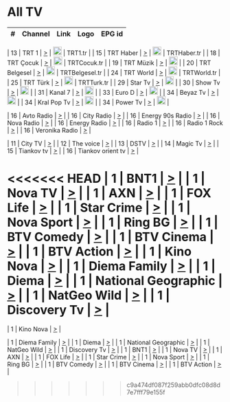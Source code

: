 <h1>All TV</h1>

| #   | Channel        | Link  | Logo | EPG id |
|:---:|:--------------:|:-----:|:----:|:------:|

| 13  | TRT 1            | [>](https://tv-trt1.medya.trt.com.tr/master.m3u8) | <img height="20" src="https://i.imgur.com/j786OLG.png"/> | TRT1.tr |
| 15  | TRT Haber        | [>](https://tv-trthaber.medya.trt.com.tr/master.m3u8) | <img height="20" src="https://i.imgur.com/OVfo8Ab.png"/> | TRTHaber.tr |
| 18  | TRT Çocuk        | [>](https://tv-trtcocuk.medya.trt.com.tr/master.m3u8) | <img height="20" src="https://i.imgur.com/QLFmD6d.png"/> | TRTCocuk.tr |
| 19  | TRT Müzik        | [>](https://tv-trtmuzik.medya.trt.com.tr/master.m3u8) | <img height="20" src="https://i.imgur.com/fIVFCEd.png"/> |
| 20  | TRT Belgesel     | [>](https://tv-trtbelgesel.medya.trt.com.tr/master.m3u8) | <img height="20" src="https://i.imgur.com/MGO87pe.png"/> | TRTBelgesel.tr |
| 24  | TRT World        | [>](https://tv-trtworld.medya.trt.com.tr/master.m3u8) | <img height="20" src="https://i.imgur.com/JEA2xpv.png"/> | TRTWorld.tr |
| 25  | TRT Türk         | [>](https://tv-trtturk.medya.trt.com.tr/master.m3u8) | <img height="20" src="https://i.imgur.com/OSTOQNw.png"/> | TRTTurk.tr |
| 29  | Star Tv   | [>](https://dogus-live.daioncdn.net/startv/startv_360p.m3u8) | <img height="20" src="https://i.imgur.com/IebUZx1.png"/> |
| 30  | Show Tv     | [>](https://ciner-live.daioncdn.net/showtv/showtv.m3u8) | <img height="20" src="https://i.imgur.com/IebUZx1.png"/> |
| 31  | Kanal 7     | [>](https://kanal7-live.daioncdn.net/kanal7/kanal7.m3u8) | <img height="20" src="https://i.imgur.com/IebUZx1.png"/> |
| 33  | Euro D    | [>](https://www.youtube.com/user/KanalD/live) | <img height="20" src="https://i.imgur.com/IebUZx1.png"/> |
| 34  | Beyaz Tv     | [>](https://beyaztv-live.daioncdn.net/beyaztv/beyaztv.m3u8) | <img height="20" src="https://i.imgur.com/IebUZx1.png"/> |
| 34  | Kral Pop Tv     | [>](https://www.youtube.com/watch?v=GuFTuKoXepw) | <img height="20" src="https://i.imgur.com/IebUZx1.png"/> |
| 34  | Power Tv     | [>](https://livetv.powerapp.com.tr/powerTV/powerhd.smil/chunklist.m3u8) | <img height="20" src="https://i.imgur.com/IebUZx1.png"/> |

| 16  | Avto Radio | [>](http://stream.metacast.eu/avtoradio.mp3.m3u) |
| 16  | City Radio | [>](http://stream.metacast.eu/city.aac.m3u) |
| 16  | Energy 90s Radio | [>](http://stream.metacast.eu/energy-90s.m3u) |
| 16  | Nova Radio | [>](http://stream.metacast.eu/nova.aac.m3u) |
| 16  | Energy Radio | [>](http://stream.metacast.eu/nrj.aac.m3u) |
| 16  | Radio 1 | [>](http://stream.metacast.eu/radio1.aac.m3u) |
| 16  | Radio 1 Rock | [>](http://stream.metacast.eu/radio1rock.aac.m3u) |
| 16  | Veronika Radio | [>](http://stream.metacast.eu/veronika.aac.m3u) |

| 11  | City TV | [>](https://tv.city.bg/play/tshls/citytv/index.m3u8) |
| 12  | The voice | [>](https://bss1.neterra.tv/thevoice/thevoice.m3u8) |
| 13  | DSTV | [>](http://46.249.95.140:8081/hls/data.m3u8) |
| 14  | Magic Tv | [>](https://bss1.neterra.tv/magictv/magictv.m3u8) |
| 15  | Tiankov tv | [>](https://streamer103.neterra.tv/tiankov-folk/live.m3u8) |
| 16  | Tiankov orient tv | [>](https://streamer103.neterra.tv/tiankov-orient/live.m3u8) |

<<<<<<< HEAD
| 1 | BNT1 | [>](https://ymkaya.xyz:11976/tv/bnt1/playlist.m3u8?wmsAuthSign=c2VydmVyX3RpbWU9OC8xMC8yMDI1IDE6MDQ6NTggUE0maGFzaF92YWx1ZT1MVjFHSEY0Y01CbVZrNU96M3ZNTFZ3PT0mdmFsaWRtaW51dGVzPTYw) |
| 1 | Nova TV | [>](https://ymkaya.xyz:11976/tv/novatv/playlist.m3u8?wmsAuthSign=c2VydmVyX3RpbWU9OC8xMC8yMDI1IDE6MDU6MDggUE0maGFzaF92YWx1ZT03bHVaaVo2NE1QS0I4cG9yUFk3ZHhBPT0mdmFsaWRtaW51dGVzPTYw) |
| 1 | AXN | [>](https://ymkaya.xyz:11976/tv/axn/playlist.m3u8?wmsAuthSign=c2VydmVyX3RpbWU9OC8xMC8yMDI1IDE6MDU6MTkgUE0maGFzaF92YWx1ZT1WUm1jRURFUmlzbGo3Yzl5SmRrQXBnPT0mdmFsaWRtaW51dGVzPTYw) |
| 1 | FOX Life | [>](https://ymkaya.xyz:11976/tv/foxlife/playlist.m3u8?wmsAuthSign=c2VydmVyX3RpbWU9OC8xMC8yMDI1IDE6MDU6MjkgUE0maGFzaF92YWx1ZT1uRG1uNVhCam4yWkErdGR3RGZDOER3PT0mdmFsaWRtaW51dGVzPTYw) |
| 1 | Star Crime | [>](https://ymkaya.xyz:11976/tv/foxcrime/playlist.m3u8?wmsAuthSign=c2VydmVyX3RpbWU9OC8xMC8yMDI1IDE6MDU6MzkgUE0maGFzaF92YWx1ZT1kQnNja3VGaU9LZUhZTS9qUENDb3JBPT0mdmFsaWRtaW51dGVzPTYw) |
| 1 | Nova Sport | [>](https://ymkaya.xyz:11976/tv/novasport/playlist.m3u8?wmsAuthSign=c2VydmVyX3RpbWU9OC8xMC8yMDI1IDE6MDU6NTAgUE0maGFzaF92YWx1ZT0yTG1BUmpmOHJHdERQRnpWWHo2MkNnPT0mdmFsaWRtaW51dGVzPTYw) |
| 1 | Ring BG | [>](https://ymkaya.xyz:11976/tv/ringbg/playlist.m3u8?wmsAuthSign=c2VydmVyX3RpbWU9OC8xMC8yMDI1IDE6MDY6MDIgUE0maGFzaF92YWx1ZT1QamV2SGpWTGt4QWFQYm5tUFdNMzVRPT0mdmFsaWRtaW51dGVzPTYw) |
| 1 | BTV Comedy | [>](https://ymkaya.xyz:11976/tv/btvcomedy/playlist.m3u8?wmsAuthSign=c2VydmVyX3RpbWU9OC8xMC8yMDI1IDE6MDY6MTIgUE0maGFzaF92YWx1ZT1nSDU4enZRdERQYzE2UE4reFZCSTFRPT0mdmFsaWRtaW51dGVzPTYw) |
| 1 | BTV Cinema | [>](https://ymkaya.xyz:11976/tv/btvcinema/playlist.m3u8?wmsAuthSign=c2VydmVyX3RpbWU9OC8xMC8yMDI1IDE6MDY6MjIgUE0maGFzaF92YWx1ZT1yVDF1cnN3Z2ZYTnJlVEJ3NVRwdkd3PT0mdmFsaWRtaW51dGVzPTYw) |
| 1 | BTV Action | [>](https://ymkaya.xyz:11976/tv/btvaction/playlist.m3u8?wmsAuthSign=c2VydmVyX3RpbWU9OC8xMC8yMDI1IDE6MDY6MzIgUE0maGFzaF92YWx1ZT04NS9aUkpiakIrRlZsd203THRFaGxRPT0mdmFsaWRtaW51dGVzPTYw) |
| 1 | Kino Nova | [>](https://ymkaya.xyz:11976/tv/kinonova/playlist.m3u8?wmsAuthSign=c2VydmVyX3RpbWU9OC8xMC8yMDI1IDE6MDY6NDIgUE0maGFzaF92YWx1ZT1JaWI1M2NlRy91a1l0dDdraEJOVXFBPT0mdmFsaWRtaW51dGVzPTYw) |
| 1 | Diema Family | [>](https://ymkaya.xyz:11976/tv/diemafamily/playlist.m3u8?wmsAuthSign=c2VydmVyX3RpbWU9OC8xMC8yMDI1IDE6MDY6NTIgUE0maGFzaF92YWx1ZT1Jb0lVUEhaUWNyZDEzUllYN1haY3FnPT0mdmFsaWRtaW51dGVzPTYw) |
| 1 | Diema | [>](https://ymkaya.xyz:11976/tv/diema/playlist.m3u8?wmsAuthSign=c2VydmVyX3RpbWU9OC8xMC8yMDI1IDE6MDc6MDIgUE0maGFzaF92YWx1ZT1PZ3ZBYVQrZG5Za0c0VS80TmdzT2d3PT0mdmFsaWRtaW51dGVzPTYw) |
| 1 | National Geographic | [>](https://ymkaya.xyz:11976/tv/natgeo/playlist.m3u8?wmsAuthSign=c2VydmVyX3RpbWU9OC8xMC8yMDI1IDE6MDc6MTEgUE0maGFzaF92YWx1ZT1jUHV0cjVjdzhlaWtvU0I0ZkxnNU13PT0mdmFsaWRtaW51dGVzPTYw) |
| 1 | NatGeo Wild | [>](https://ymkaya.xyz:11976/tv/natgeowild/playlist.m3u8?wmsAuthSign=c2VydmVyX3RpbWU9OC8xMC8yMDI1IDE6MDc6MjEgUE0maGFzaF92YWx1ZT00UEV6UVEybHlWbWloSnp5STFJeUpnPT0mdmFsaWRtaW51dGVzPTYw) |
| 1 | Discovery Tv | [>](https://ymkaya.xyz:11976/tv/discovery/playlist.m3u8?wmsAuthSign=c2VydmVyX3RpbWU9OC8xMC8yMDI1IDE6MDc6MzEgUE0maGFzaF92YWx1ZT1DVXVqV3lhSzUxSWpSMFhQNGdOMGpnPT0mdmFsaWRtaW51dGVzPTYw) |
=======


| 1 | Kino Nova | [>](https://ymkaya.xyz:11336/tv/kinonova/playlist.m3u8?wmsAuthSign=c2VydmVyX3RpbWU9MS8yLzIwMjUgNDo0MDoyMCBBTSZoYXNoX3ZhbHVlPWlFS1FrWEtMMVRFM3l5YklUWUJQUHc9PSZ2YWxpZG1pbnV0ZXM9NjA=) |

| 1 | Diema Family | [>](https://ymkaya.xyz:11336/tv/diemafamily/playlist.m3u8?wmsAuthSign=c2VydmVyX3RpbWU9MS8yLzIwMjUgNDo0MDozMCBBTSZoYXNoX3ZhbHVlPUVUaTVKTldvZTF5WVVCM0YwL21kaXc9PSZ2YWxpZG1pbnV0ZXM9NjA=) |
| 1 | Diema | [>](https://ymkaya.xyz:11336/tv/diema/playlist.m3u8?wmsAuthSign=c2VydmVyX3RpbWU9MS8yLzIwMjUgNDo0MDo0MCBBTSZoYXNoX3ZhbHVlPVlYMWVJT2NuUjNpUTBsaytEUFFOS2c9PSZ2YWxpZG1pbnV0ZXM9NjA=) |
| 1 | National Geographic | [>](https://ymkaya.xyz:11336/tv/natgeo/playlist.m3u8?wmsAuthSign=c2VydmVyX3RpbWU9MS8yLzIwMjUgNDo0MTo0MSBBTSZoYXNoX3ZhbHVlPTJQTlVmcG5nYWx0M013eUhGRGxnd0E9PSZ2YWxpZG1pbnV0ZXM9NjA=) |
| 1 | NatGeo Wild | [>](https://ymkaya.xyz:11336/tv/natgeowild/playlist.m3u8?wmsAuthSign=c2VydmVyX3RpbWU9MS8yLzIwMjUgNDo0MTo1MSBBTSZoYXNoX3ZhbHVlPVl1OXZaTTliN0hGWEN3eDBYd1duNkE9PSZ2YWxpZG1pbnV0ZXM9NjA=) |
| 1 | Discovery Tv | [>](https://ymkaya.xyz:11336/tv/discovery/playlist.m3u8?wmsAuthSign=c2VydmVyX3RpbWU9MS8yLzIwMjUgNDo0MjowMSBBTSZoYXNoX3ZhbHVlPWtBQmdLNlY2RmQwWElzMVYzSDJyVkE9PSZ2YWxpZG1pbnV0ZXM9NjA=) |
| 1 | BNT1 | [>](https://ymkaya.xyz:11336/tv/bnt1/playlist.m3u8?wmsAuthSign=c2VydmVyX3RpbWU9MS8yLzIwMjUgNDozODozOCBBTSZoYXNoX3ZhbHVlPVVrMVlRQXpJWlhYeUh6ZFVpSC9NMUE9PSZ2YWxpZG1pbnV0ZXM9NjA=) |
| 1 | Nova TV | [>](https://ymkaya.xyz:11336/tv/novatv/playlist.m3u8?wmsAuthSign=c2VydmVyX3RpbWU9MS8yLzIwMjUgNDozODo0OCBBTSZoYXNoX3ZhbHVlPUVxQjh1a0ZzYkVGZU8zZDFGTzdreVE9PSZ2YWxpZG1pbnV0ZXM9NjA=) |
| 1 | AXN | [>](https://ymkaya.xyz:11336/tv/axn/playlist.m3u8?wmsAuthSign=c2VydmVyX3RpbWU9MS8yLzIwMjUgNDozODo1OCBBTSZoYXNoX3ZhbHVlPUpkWStGY1hkNXhaOVpPZ0thQ0FZL3c9PSZ2YWxpZG1pbnV0ZXM9NjA=) |
| 1 | FOX Life | [>](https://ymkaya.xyz:11336/tv/foxlife/playlist.m3u8?wmsAuthSign=c2VydmVyX3RpbWU9MS8yLzIwMjUgNDozOToxMCBBTSZoYXNoX3ZhbHVlPWt1ZDc1T3AzYlZDTjJnSy9TU0xJZlE9PSZ2YWxpZG1pbnV0ZXM9NjA=) |
| 1 | Star Crime | [>](https://ymkaya.xyz:11336/tv/foxcrime/playlist.m3u8?wmsAuthSign=c2VydmVyX3RpbWU9MS8yLzIwMjUgNDozOToyMCBBTSZoYXNoX3ZhbHVlPXIwVU45Nm9FR1l2enNkTG9TanBxbmc9PSZ2YWxpZG1pbnV0ZXM9NjA=) |
| 1 | Nova Sport | [>](https://ymkaya.xyz:11336/tv/novasport/playlist.m3u8?wmsAuthSign=c2VydmVyX3RpbWU9MS8yLzIwMjUgNDozOTozMCBBTSZoYXNoX3ZhbHVlPXlSZ0UxazVaM0xhSmc0NmR4T0c1T2c9PSZ2YWxpZG1pbnV0ZXM9NjA=) |
| 1 | Ring BG | [>](https://ymkaya.xyz:11336/tv/ringbg/playlist.m3u8?wmsAuthSign=c2VydmVyX3RpbWU9MS8yLzIwMjUgNDozOTo0MCBBTSZoYXNoX3ZhbHVlPTR4aUlFNHVUYWN4enY1WkVuOFZma2c9PSZ2YWxpZG1pbnV0ZXM9NjA=) |
| 1 | BTV Comedy | [>](https://ymkaya.xyz:11336/tv/btvcomedy/playlist.m3u8?wmsAuthSign=c2VydmVyX3RpbWU9MS8yLzIwMjUgNDozOTo1MCBBTSZoYXNoX3ZhbHVlPUtrMTJ2RHNTTUU1RFp1ZkVOdXFSK3c9PSZ2YWxpZG1pbnV0ZXM9NjA=) |
| 1 | BTV Cinema | [>](https://ymkaya.xyz:11336/tv/btvcinema/playlist.m3u8?wmsAuthSign=c2VydmVyX3RpbWU9MS8yLzIwMjUgNDozOTo1OSBBTSZoYXNoX3ZhbHVlPTZWcU9FZW56cG1NM1lrYy8xNE5NeHc9PSZ2YWxpZG1pbnV0ZXM9NjA=) |
| 1 | BTV Action | [>](https://ymkaya.xyz:11336/tv/btvaction/playlist.m3u8?wmsAuthSign=c2VydmVyX3RpbWU9MS8yLzIwMjUgNDo0MDoxMCBBTSZoYXNoX3ZhbHVlPUlDd0ErRkZVWThyMVZwR3c2REdGZ3c9PSZ2YWxpZG1pbnV0ZXM9NjA=) |
>>>>>>> c9a474df087f259abb0dfc08d8d7e7fff79e155f
